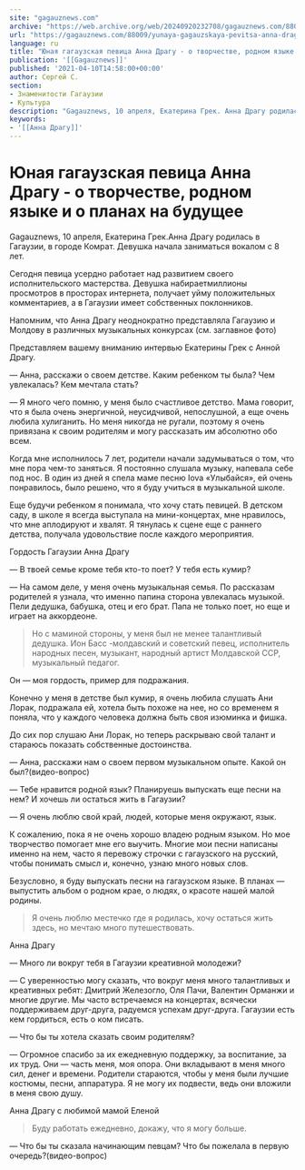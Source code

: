 ```yaml
---
site: "gagauznews.com"
archive: "https://web.archive.org/web/20240920232708/gagauznews.com/88009/yunaya-gagauzskaya-pevitsa-anna-dragu-o-tvorchestve-rodnom-yazyke-i-o-planah-na-budushhee.html"
url: "https://gagauznews.com/88009/yunaya-gagauzskaya-pevitsa-anna-dragu-o-tvorchestve-rodnom-yazyke-i-o-planah-na-budushhee.html"
language: ru
title: "Юная гагаузская певица Анна Драгу - о творчестве, родном языке и о планах на будущее"
publication: '[[Gagauznews]]'
published: '2021-04-10T14:58:00+00:00'
author: Сергей С.
section:
- Знаменитости Гагаузии
- Культура
description: "Gagauznews, 10 апреля, Екатерина Грек. Анна Драгу родилась в Гагаузии, в городе Комрат. Девушка начала заниматься вокалом с 8 лет. Сегодня певица усердно работает над развитием своего исполнительского мастерства. Девушка набирает миллионы просмотров в просторах интернета, получает уйму положительных комментариев, а в Гагаузии имеет собственных поклонников. Напомним, что Анна Драгу неоднократно представляла Гагаузию и Молдову в различных музыкальных конкурсах (см. заглавное фото) Представляем вашему вниманию интервью Екатерины Грек с Анной Драгу. — Анна, расскажи о своем детстве. Каким ребенком ты была? Чем увлекалась? Кем мечтала стать? — Я много чего помню, у меня было счастливое детство. Мама говорит, что я […]"
keywords:
- '[[Анна Драгу]]'
---
```


# Юная гагаузская певица Анна Драгу - о творчестве, родном языке и о планах на будущее

Gagauznews, 10 апреля, Екатерина Грек.Анна Драгу родилась в Гагаузии, в городе Комрат. Девушка начала заниматься вокалом с 8 лет.

Сегодня певица усердно работает над развитием своего исполнительского мастерства. Девушка набираетмиллионы просмотров в просторах интернета, получает уйму положительных комментариев, а в Гагаузии имеет собственных поклонников.

Напомним, что Анна Драгу неоднократно представляла Гагаузию и Молдову в различных музыкальных конкурсах (см. заглавное фото)

Представляем вашему вниманию интервью Екатерины Грек с Анной Драгу.

— Анна, расскажи о своем детстве. Каким ребенком ты была? Чем увлекалась? Кем мечтала стать?

— Я много чего помню, у меня было счастливое детство. Мама говорит, что я была очень энергичной, неусидчивой, непослушной, а еще очень любила хулиганить. Но меня никогда не ругали, поэтому я очень привязана к своим родителям и могу рассказать им абсолютно обо всем.

Когда мне исполнилось 7 лет, родители начали задумываться о том, что мне пора чем-то заняться. Я постоянно слушала музыку, напевала себе под нос. В один из дней я спела маме песню Iova «Улыбайся», ей очень понравилось, было решено, что я буду учиться в музыкальной школе.

Еще будучи ребенком я понимала, что хочу стать певицей. В детском саду, в школе я всегда выступала на мини-концертах, мне нравилось, что мне аплодируют и хвалят. Я тянулась к сцене еще с раннего детства, получала удовольствие после каждого мероприятия.

Гордость Гагаузии Анна Драгу

— В твоей семье кроме тебя кто-то поет? У тебя есть кумир?

— На самом деле, у меня очень музыкальная семья. По рассказам родителей я узнала, что именно папина сторона увлекалась музыкой. Пели дедушка, бабушка, отец и его брат. Папа не только поет, но еще и играет на аккордеоне.

> Но с маминой стороны, у меня был не менее талантливый дедушка. Ион Басс -молдавский и советский певец, исполнитель народных песен, музыкант, народный артист Молдавской ССР, музыкальный педагог.

Он — моя гордость, пример для подражания.

Конечно у меня в детстве был кумир, я очень любила слушать Ани Лорак, подражала ей, хотела быть похоже на нее, но со временем я поняла, что у каждого человека должна быть своя изюминка и фишка.

До сих пор слушаю Ани Лорак, но теперь раскрываю свой талант и стараюсь показать собственные достоинства.

— Анна, расскажи нам о своем первом музыкальном опыте. Какой он был?(видео-вопрос)

— Тебе нравится родной язык? Планируешь выпускать еще песни на нем? И хочешь ли остаться жить в Гагаузии?

— Я очень люблю свой край, людей, которые меня окружают, язык.

К сожалению, пока я не очень хорошо владею родным языком. Но мое творчество помогает мне его выучить. Многие мои песни написаны именно на нем, часто я перевожу строчки с гагаузского на русский, чтобы понимать смысл и, конечно, узнаю много новых слов.

Безусловно, я буду выпускать песни на гагаузском языке. В планах — выпустить альбом о родном крае, о людях, о красоте нашей малой родины.

> Я очень люблю местечко где я родилась, хочу остаться жить здесь, но мечтаю много путешествовать.

Анна Драгу

— Много ли вокруг тебя в Гагаузии креативной молодежи?

— С уверенностью могу сказать, что вокруг меня много талантливых и креативных ребят: Дмитрий Железогло, Оля Пачи, Валентин Орманжи и многие другие. Мы часто встречаемся на концертах, всячески поддерживаем друг-друга, радуемся успехам друг-друга. Гагаузии есть кем гордиться, есть о ком писать.

— Что бы ты хотела сказать своим родителям?

— Огромное спасибо за их ежедневную поддержку, за воспитание, за их труд. Они — часть меня, моя опора. Они вкладывают в меня много сил, денег и времени. Родители стараются, чтобы у меня были лучшие костюмы, песни, аппаратура. Я не могу их подвести, ведь они вложили в меня свою душу.

Анна Драгу с любимой мамой Еленой

> Буду работать ежедневно, докажу, что я могу больше.

— Что бы ты сказала начинающим певцам? Что бы пожелала в первую очередь?(видео-вопрос)